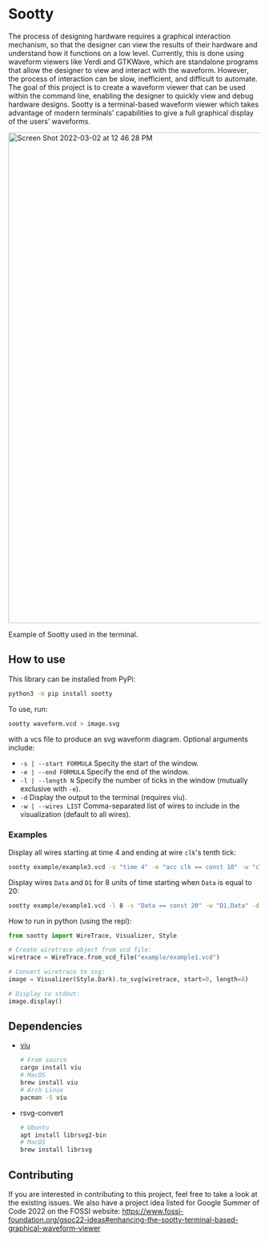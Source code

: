 # Sootty

The process of designing hardware requires a graphical interaction mechanism, so that the designer can view the results of their hardware and understand how it functions on a low level. Currently, this is done using waveform viewers like Verdi and GTKWave, which are standalone programs that allow the designer to view and interact with the waveform. However, the process of interaction can be slow, inefficient, and difficult to automate. The goal of this project is to create a waveform viewer that can be used within the command line, enabling the designer to quickly view and debug hardware designs. Sootty is a terminal-based waveform viewer which takes advantage of modern terminals’ capabilities to give a full graphical display of the users’ waveforms.

<img width="979" alt="Screen Shot 2022-03-02 at 12 46 28 PM" src="https://user-images.githubusercontent.com/8484201/156447563-438b9763-5429-46f0-aa3f-7b5ad9fe6609.png">

Example of Sootty used in the terminal.

## How to use

This library can be installed from PyPi:

```bash
python3 -m pip install sootty
```

To use, run:

```bash
sootty waveform.vcd > image.svg
```

with a vcs file to produce an svg waveform diagram. Optional arguments include:
- `-s | --start FORMULA` Specity the start of the window.
- `-e | --end FORMULA` Specify the end of the window.
- `-l | --length N` Specify the number of ticks in the window (mutually exclusive with `-e`).
- `-d` Display the output to the terminal (requires viu).
- `-w | --wires LIST` Comma-separated list of wires to include in the visualization (default to all wires).

### Examples

Display all wires starting at time 4 and ending at wire `clk`'s tenth tick:

```bash
sootty example/example3.vcd -s "time 4" -e "acc clk == const 10" -w "clk,rst_n,pc,inst" -d
```

Display wires `Data` and `D1` for 8 units of time starting when `Data` is equal to 20:

```bash
sootty example/example1.vcd -l 8 -s "Data == const 20" -w "D1,Data" -d
```

How to run in python (using the repl):

```python
from sootty import WireTrace, Visualizer, Style

# Create wiretrace object from vcd file:
wiretrace = WireTrace.from_vcd_file("example/example1.vcd")

# Convert wiretrace to svg:
image = Visualizer(Style.Dark).to_svg(wiretrace, start=0, length=8)

# Display to stdout:
image.display()
```

## Dependencies

- [viu](https://github.com/atanunq/viu)

  ```bash
  # From source
  cargo install viu
  # MacOS
  brew install viu
  # Arch Linux
  pacman -S viu
  ```
- rsvg-convert
  ```bash
  # Ubuntu
  apt install librsvg2-bin
  # MacOS
  brew install librsvg
  ```

## Contributing

If you are interested in contributing to this project, feel free to take a look at the existing issues. We also have a project idea listed for Google Summer of Code 2022 on the FOSSI website: https://www.fossi-foundation.org/gsoc22-ideas#enhancing-the-sootty-terminal-based-graphical-waveform-viewer

